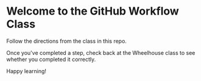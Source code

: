 # Welcome to the GitHub Workflow Class

Follow the directions from the class in this repo.

Once you've completed a step, check back at the Wheelhouse class to see whether you completed it correctly. 

Happy learning!

